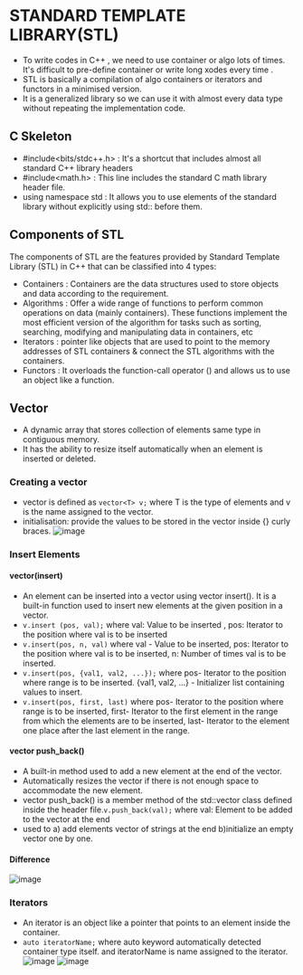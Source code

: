 # STANDARD TEMPLATE LIBRARY(STL)
- To write codes in C++ , we need to use container or algo lots of times. It's difficult to pre-define container or write long xodes every time .
- STL is basically a compilation of algo containers or iterators and functors in a minimised version.
- It is a generalized library so we can use it with almost every data type without repeating the implementation code.

## C Skeleton
- #include<bits/stdc++.h> :  It's a shortcut that includes almost all standard C++ library headers
- #include<math.h> : This line includes the standard C math library header file. 
- using namespace std :  It allows you to use elements of the standard library without explicitly using std:: before them.
## Components of STL
The components of STL are the features provided by Standard Template Library (STL) in C++ that can be classified into 4 types:
- Containers : Containers are the data structures used to store objects and data according to the requirement. 
- Algorithms : Offer a wide range of functions to perform common operations on data (mainly containers). These functions implement the most efficient version of the algorithm for tasks such as sorting, searching, modifying and manipulating data in containers, etc
- Iterators : pointer like objects that are used to point to the memory addresses of STL containers & connect the STL algorithms with the containers. 
- Functors : It overloads the function-call operator () and allows us to use an object like a function.
## Vector
- A dynamic array that stores collection of elements same type in contiguous memory.
- It has the ability to resize itself automatically when an element is inserted or deleted.
 ### Creating a vector
 - vector is defined as `vector<T> v;` where T is the type of elements and v is the name assigned to the vector.
 - initialisation: provide the values to be stored in the vector inside {} curly braces.
![image](https://github.com/user-attachments/assets/0715d03a-344b-4d31-a11e-af7c123959c3)
### Insert Elements
#### vector(insert)
- An element can be inserted into a vector using vector insert(). It is a built-in function used to insert new elements at the given position in a vector.
- `v.insert (pos, val);` where val: Value to be inserted , pos: Iterator to the position where val is to be inserted
- `v.insert(pos, n, val)` where val - Value to be inserted, pos: Iterator to the position where val is to be inserted, n: Number of times val is to be inserted.
- `v.insert(pos, {val1, val2, ...});` where pos- Iterator to the position where range is to be inserted.
{val1, val2, ...} - Initializer list containing values to insert.
- `v.insert(pos, first, last)` where pos- Iterator to the position where range is to be inserted, first- Iterator to the first element in the range from which the elements are to be inserted, last- Iterator to the element one place after the last element in the range.
 #### vector push_back() 
 - A built-in method used to add a new element at the end of the vector.
 - Automatically resizes the vector if there is not enough space to accommodate the new element.
 - vector push_back() is a member method of the std::vector class defined inside the <vector> header file.`v.push_back(val);` where val: Element to be added to the vector at the end
 - used to a) add elements vector of strings at the end b)initialize an empty vector one by one.
#### Difference
![image](https://github.com/user-attachments/assets/32919d7d-f347-4cae-89a5-ae42fa1ea12c)
### Iterators
- An iterator is an object like a pointer that points to an element inside the container.
- `auto iteratorName;` where auto keyword automatically detected container type itself. and iteratorName is name assigned to the iterator.
![image](https://github.com/user-attachments/assets/46ef8424-c84c-4a14-be7f-782a42da7403) ![image](https://github.com/user-attachments/assets/c0fdd204-f954-465b-a6b4-c8a59c862c2c)
